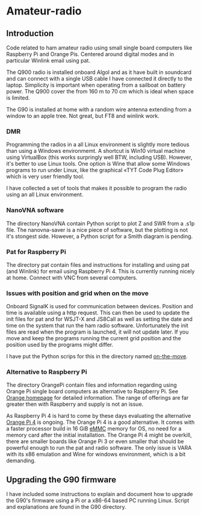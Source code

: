 # Amateur-radio
## Introduction
Code related to ham amateur radio using small single board computers
like Raspberry Pi and Orange Pis. Centered around digital modes and in
particular Winlink email using pat.

The Q900 radio is installed onboard Algol and as it have built in soundcard and
can connect with a single USB cable I have connected it directly to the laptop.
Simplicity is important when operating from a sailboat on battery power. The Q900
cover the from 160 m to 70 cm which is ideal when space is limited. 

The G90 is installed at home with a random wire antenna extending from a 
window to an apple tree. Not great, but FT8 and winlink work.  

### DMR
Programming the radios in a all Linux environment is slightly more tedious than
using a Windows environmemt. A shortcut is Win10 virtual machine using VirtualBox
(this works surpringly well BTW, including USB). 
However, it's better to use Linux tools. One option is Wine that allow some 
Windows programs to run under Linux, like the graphical «TYT Code Plug Editor» 
which is very user friendly tool. 

I have collected a set of tools that makes it possible to program the radio using 
an all Linux environment. 


### NanoVNA software
The directory NanoVNA contain Python script to plot Z and SWR from a
.s1p file.  The nanovna-saver is a nice piece of software, but the
plotting is not it's stongest side. However, a Python script for a Smith diagram 
is pending. 

### Pat for Raspberry Pi
The directory pat contain files and instructions for installing and using pat 
(and Winlink) for email using Raspberry Pi 4. This is currently running nicely 
at home. Connect with VNC from several computers.  

### Issues with position and grid when on the move
Onboard SignalK is used for communication between devices. Position
and time is available using a http request. This can then be used to
update the init files for pat and for WSJT-X and JS8Call as well as
setting the date and time on the system that run the ham radio
software. Unfortunately the init files are read when the program is
launched, it will not update later. If you move and keep the programs
running the current grid position and the position used by the
programs might differ.

I have put the Python scrips for this in the directory named 
[on-the-move](https://github.com/olewsaa/amateur-radio/blob/main/on-the-move).


### Alternative to Raspberry Pi 
The directory OrangePi contain files and information regarding 
using Orange Pi single board computers as alternative to Raspberry Pi.
See [Orange homepage](http://www.orangepi.org/) for detailed information.
The range of offerings are far greater then with Raspberry and supply is
not an issue. 

As Raspberry Pi 4 is hard to come by these days evaluating the
alternative 
[Orange Pi 4](http://www.orangepi.org/html/hardWare/computerAndMicrocontrollers/details/orange-pi-4-LTS.html) is ongoing. The Orange Pi 4 is a 
good alternative.  It comes with a faster processor build in 16 GiB 
[eMMC](https://en.wikipedia.org/wiki/MultiMediaCard#eMMC) 
memory for OS, no need for a memory card after the initial installation. 
The Orange Pi 4 might be overkill, there are smaller boards like Orange Pi 3 or
even smaller that should be powerful enough to run the pat and radio software. 
The only issue is VARA with its x86 emulation and Wine for windows 
environment, which is a bit demanding. 


## Upgrading the G90 firmware 
I have included some instructions to explain and document how to 
upgrade the G90's firmware using a Pi or a x86-64 based PC running Linux.
Script and explanations are found in the G90 directory.



